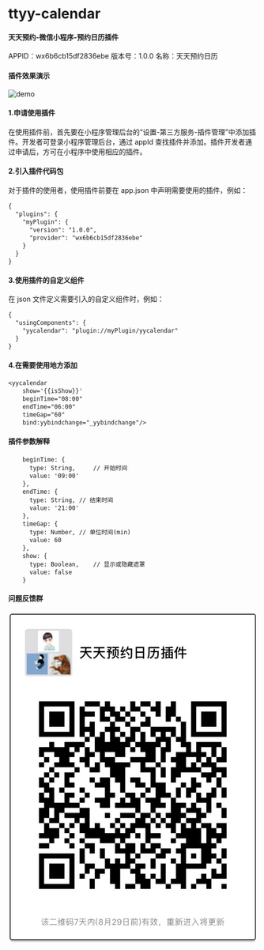 # ttyy-calendar
#### 天天预约-微信小程序-预约日历插件

APPID：wx6b6cb15df2836ebe
版本号：1.0.0
名称：天天预约日历

#### 插件效果演示
![demo](https://github.com/79458627/ttyy-calendar/blob/master/img/demo.gif)


#### 1.申请使用插件

在使用插件前，首先要在小程序管理后台的“设置-第三方服务-插件管理”中添加插件。开发者可登录小程序管理后台，通过 appId 查找插件并添加。插件开发者通过申请后，方可在小程序中使用相应的插件。



#### 2.引入插件代码包

对于插件的使用者，使用插件前要在 app.json 中声明需要使用的插件，例如：

```
{
  "plugins": {
    "myPlugin": {
      "version": "1.0.0",
      "provider": "wx6b6cb15df2836ebe"
    }
  }
}
```



#### 3.使用插件的自定义组件

在 json 文件定义需要引入的自定义组件时，例如：

```
{
  "usingComponents": {
    "yycalendar": "plugin://myPlugin/yycalendar"
  }
}
```



#### 4.在需要使用地方添加

```
<yycalendar 
	show='{{isShow}}' 
	beginTime="08:00" 
	endTime="06:00" 
	timeGap="60" 
	bind:yybindchange="_yybindchange"/>
```



#### 插件参数解释

```
    beginTime: {
      type: String, 	// 开始时间
      value: '09:00'
    },
    endTime: {
      type: String,	// 结束时间
      value: '21:00'
    },
    timeGap: {
      type: Number,	// 单位时间(min)
      value: 60
    },
    show: {
      type: Boolean, 	// 显示或隐藏遮罩
      value: false
    }
```

#### 问题反馈群
![demo](https://github.com/79458627/ttyy-calendar/blob/master/img/WechatIMG2.jpeg)
